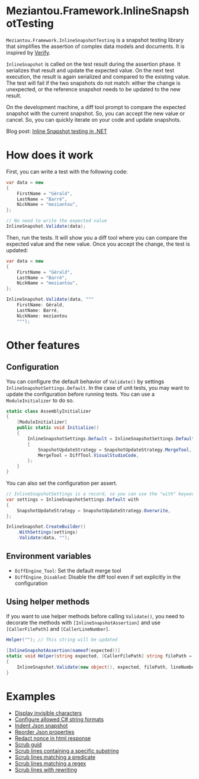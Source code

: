 ﻿# Meziantou.Framework.InlineSnapshotTesting

`Meziantou.Framework.InlineSnapshotTesting` is a snapshot testing library that simplifies the assertion of complex data models and documents. It is inspired by [Verify](https://github.com/VerifyTests/Verify).

`InlineSnapshot` is called on the test result during the assertion phase. It serializes that result and update the expected value. On the next test execution, the result is again serialized and compared to the existing value. The test will fail if the two snapshots do not match: either the change is unexpected, or the reference snapshot needs to be updated to the new result.

On the development machine, a diff tool prompt to compare the expected snapshot with the current snapshot. So, you can accept the new value or cancel. So, you can quickly iterate on your code and update snapshots.

Blog post: [Inline Snapshot testing in .NET](https://www.meziantou.net/inline-snapshot-testing-in-dotnet.htm)

# How does it work

First, you can write a test with the following code:

````c#
var data = new
{
    FirstName = "Gérald",
    LastName = "Barré",
    NickName = "meziantou",
};

// No need to write the expected value
InlineSnapshot.Validate(data);
````

Then, run the tests. It will show you a diff tool where you can compare the expected value and the new value.
Once you accept the change, the test is updated:

````c#
var data = new
{
    FirstName = "Gérald",
    LastName = "Barré",
    NickName = "meziantou",
};

InlineSnapshot.Validate(data, """
    FirstName: Gérald,
    LastName: Barré,
    NickName: meziantou
    """);
````

# Other features

## Configuration

You can configure the default behavior of `Validate()` by settings `InlineSnapshotSettings.Default`. In the case of unit tests, you may want to update the configuration before running tests. You can use a `ModuleInitializer` to do so.

````c#
static class AssemblyInitializer
{
    [ModuleInitializer]
    public static void Initialize()
    {
        InlineSnapshotSettings.Default = InlineSnapshotSettings.Default with
        {
            SnapshotUpdateStrategy = SnapshotUpdateStrategy.MergeTool,
            MergeTool = DiffTool.VisualStudioCode,
        };
    }
}
````

You can also set the configuration per assert.

````c#
// InlineSnapshotSettings is a record, so you can use the "with" keyword to create a new instance
var settings = InlineSnapshotSettings.Default with
{
    SnapshotUpdateStrategy = SnapshotUpdateStrategy.Overwrite,
};

InlineSnapshot.CreateBuilder()
    .WithSettings(settings)
    .Validate(data, "");
````

## Environment variables

- `DiffEngine_Tool`: Set the default merge tool
- `DiffEngine_Disabled`: Disable the diff tool even if set explicitly in the configuration

## Using helper methods

If you want to use helper methods before calling `Validate()`, you need to decorate the methods with `[InlineSnapshotAssertion]` and use `[CallerFilePath]` and `[CallerLineNumber]`.

````c#
Helper(""); // This string will be updated
            
[InlineSnapshotAssertion(nameof(expected))]
static void Helper(string expected, [CallerFilePath] string filePath = null, [CallerLineNumber] int lineNumber = -1)
{
    InlineSnapshot.Validate(new object(), expected, filePath, lineNumber);
}
````

# Examples

- [Display invisible characters](https://github.com/meziantou/Meziantou.Framework/blob/main/Samples/Meziantou.Framework.InlineSnapshotTesting.Samples/DisplayInvisibleCharacters.cs)
- [Configure allowed C# string formats](https://github.com/meziantou/Meziantou.Framework/blob/main/Samples/Meziantou.Framework.InlineSnapshotTesting.Samples/ConfigureCSharpStringFormat.cs)
- [Indent Json snapshot](https://github.com/meziantou/Meziantou.Framework/blob/main/Samples/Meziantou.Framework.InlineSnapshotTesting.Samples/HttpContent_format_json_response.cs)
- [Reorder Json properties](https://github.com/meziantou/Meziantou.Framework/blob/main/Samples/Meziantou.Framework.InlineSnapshotTesting.Samples/Json_reorder_properties.cs)
- [Redact nonce in html response](https://github.com/meziantou/Meziantou.Framework/blob/main/Samples/Meziantou.Framework.InlineSnapshotTesting.Samples/HttpContent_redact_nonce.cs)
- [Scrub guid](https://github.com/meziantou/Meziantou.Framework/blob/main/Samples/Meziantou.Framework.InlineSnapshotTesting.Samples/Scrub_guid.cs)
- [Scrub lines containing a specific substring](https://github.com/meziantou/Meziantou.Framework/blob/main/Samples/Meziantou.Framework.InlineSnapshotTesting.Samples/Scrub_lines_containing_specific_text.cs)
- [Scrub lines matching a predicate](https://github.com/meziantou/Meziantou.Framework/blob/main/Samples/Meziantou.Framework.InlineSnapshotTesting.Samples/Scrub_lines_matching_a_predicate.cs)
- [Scrub lines matching a regex](https://github.com/meziantou/Meziantou.Framework/blob/main/Samples/Meziantou.Framework.InlineSnapshotTesting.Samples/Scrub_lines_matching_a_regex.cs)
- [Scrub lines with rewriting](https://github.com/meziantou/Meziantou.Framework/blob/main/Samples/Meziantou.Framework.InlineSnapshotTesting.Samples/Srub_replace_line_content.cs)
